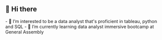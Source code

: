 <h2>👋 Hi there </h2>
- 👀 I’m interested to be a data analyst that's proficient in tableau, python and SQL
- 🌱 I’m currently learning data analyst immersive bootcamp at General Assembly


<!---
chuajustin/chuajustin is a ✨ special ✨ repository because its `README.md` (this file) appears on your GitHub profile.
You can click the Preview link to take a look at your changes.
--->
